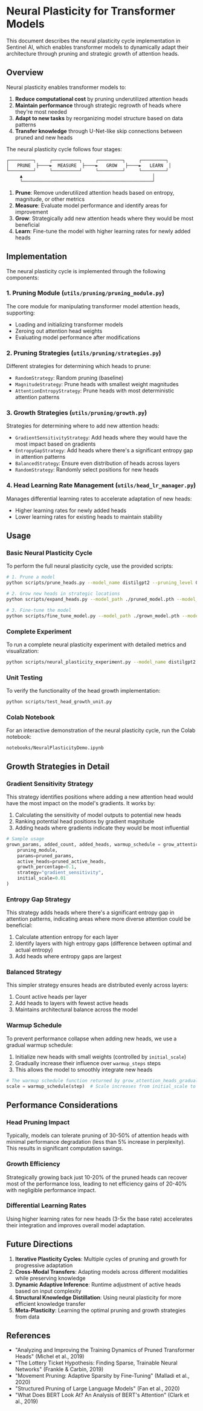 # Neural Plasticity for Transformer Models

This document describes the neural plasticity cycle implementation in Sentinel AI, which enables transformer models to dynamically adapt their architecture through pruning and strategic growth of attention heads.

## Overview

Neural plasticity enables transformer models to:
1. **Reduce computational cost** by pruning underutilized attention heads
2. **Maintain performance** through strategic regrowth of heads where they're most needed
3. **Adapt to new tasks** by reorganizing model structure based on data patterns
4. **Transfer knowledge** through U-Net-like skip connections between pruned and new heads

The neural plasticity cycle follows four stages:

```
┌─────────┐     ┌──────────┐     ┌─────────┐     ┌─────────┐
│   PRUNE  ├────►  MEASURE  ├────►   GROW   ├────►   LEARN  │
└─────────┘     └──────────┘     └─────────┘     └─────────┘
     ▲                                                │
     └────────────────────────────────────────────────┘
```

1. **Prune**: Remove underutilized attention heads based on entropy, magnitude, or other metrics
2. **Measure**: Evaluate model performance and identify areas for improvement
3. **Grow**: Strategically add new attention heads where they would be most beneficial
4. **Learn**: Fine-tune the model with higher learning rates for newly added heads

## Implementation

The neural plasticity cycle is implemented through the following components:

### 1. Pruning Module (`utils/pruning/pruning_module.py`)

The core module for manipulating transformer model attention heads, supporting:
- Loading and initializing transformer models
- Zeroing out attention head weights
- Evaluating model performance after modifications

### 2. Pruning Strategies (`utils/pruning/strategies.py`)

Different strategies for determining which heads to prune:
- `RandomStrategy`: Random pruning (baseline)
- `MagnitudeStrategy`: Prune heads with smallest weight magnitudes
- `AttentionEntropyStrategy`: Prune heads with most deterministic attention patterns

### 3. Growth Strategies (`utils/pruning/growth.py`)

Strategies for determining where to add new attention heads:
- `GradientSensitivityStrategy`: Add heads where they would have the most impact based on gradients
- `EntropyGapStrategy`: Add heads where there's a significant entropy gap in attention patterns
- `BalancedStrategy`: Ensure even distribution of heads across layers
- `RandomStrategy`: Randomly select positions for new heads

### 4. Head Learning Rate Management (`utils/head_lr_manager.py`)

Manages differential learning rates to accelerate adaptation of new heads:
- Higher learning rates for newly added heads
- Lower learning rates for existing heads to maintain stability

## Usage

### Basic Neural Plasticity Cycle

To perform the full neural plasticity cycle, use the provided scripts:

```bash
# 1. Prune a model
python scripts/prune_heads.py --model_name distilgpt2 --pruning_level 0.3 --strategy entropy --output_path ./pruned_model.pth

# 2. Grow new heads in strategic locations
python scripts/expand_heads.py --model_path ./pruned_model.pth --model_name distilgpt2 --growth_percentage 0.1 --growth_strategy gradient_sensitivity --output_path ./grown_model.pth

# 3. Fine-tune the model
python scripts/fine_tune_model.py --model_path ./grown_model.pth --model_name distilgpt2 --learning_rate 5e-5 --new_head_lr_multiplier 5.0 --epochs 3 --output_path ./fine_tuned_model.pth
```

### Complete Experiment

To run a complete neural plasticity experiment with detailed metrics and visualization:

```bash
python scripts/neural_plasticity_experiment.py --model_name distilgpt2 --pruning_levels 0.1,0.3,0.5 --growth_percentages 0.05,0.1,0.2 --save_visualizations
```

### Unit Testing

To verify the functionality of the head growth implementation:

```bash
python scripts/test_head_growth_unit.py
```

### Colab Notebook

For an interactive demonstration of the neural plasticity cycle, run the Colab notebook:

```
notebooks/NeuralPlasticityDemo.ipynb
```

## Growth Strategies in Detail

### Gradient Sensitivity Strategy

This strategy identifies positions where adding a new attention head would have the most impact on the model's gradients. It works by:

1. Calculating the sensitivity of model outputs to potential new heads
2. Ranking potential head positions by gradient magnitude
3. Adding heads where gradients indicate they would be most influential

```python
# Sample usage
grown_params, added_count, added_heads, warmup_schedule = grow_attention_heads_gradually(
    pruning_module,
    params=pruned_params,
    active_heads=pruned_active_heads,
    growth_percentage=0.1,
    strategy="gradient_sensitivity",
    initial_scale=0.01
)
```

### Entropy Gap Strategy

This strategy adds heads where there's a significant entropy gap in attention patterns, indicating areas where more diverse attention could be beneficial:

1. Calculate attention entropy for each layer
2. Identify layers with high entropy gaps (difference between optimal and actual entropy)
3. Add heads where entropy gaps are largest

### Balanced Strategy

This simpler strategy ensures heads are distributed evenly across layers:

1. Count active heads per layer
2. Add heads to layers with fewest active heads
3. Maintains architectural balance across the model

### Warmup Schedule

To prevent performance collapse when adding new heads, we use a gradual warmup schedule:

1. Initialize new heads with small weights (controlled by `initial_scale`)
2. Gradually increase their influence over `warmup_steps` steps
3. This allows the model to smoothly integrate new heads

```python
# The warmup schedule function returned by grow_attention_heads_gradually
scale = warmup_schedule(step)  # Scale increases from initial_scale to 1.0
```

## Performance Considerations

### Head Pruning Impact

Typically, models can tolerate pruning of 30-50% of attention heads with minimal performance degradation (less than 5% increase in perplexity). This results in significant computation savings.

### Growth Efficiency

Strategically growing back just 10-20% of the pruned heads can recover most of the performance loss, leading to net efficiency gains of 20-40% with negligible performance impact.

### Differential Learning Rates

Using higher learning rates for new heads (3-5x the base rate) accelerates their integration and improves overall model adaptation.

## Future Directions

1. **Iterative Plasticity Cycles**: Multiple cycles of pruning and growth for progressive adaptation
2. **Cross-Modal Transfers**: Adapting models across different modalities while preserving knowledge
3. **Dynamic Adaptive Inference**: Runtime adjustment of active heads based on input complexity
4. **Structural Knowledge Distillation**: Using neural plasticity for more efficient knowledge transfer
5. **Meta-Plasticity**: Learning the optimal pruning and growth strategies from data

## References

- "Analyzing and Improving the Training Dynamics of Pruned Transformer Heads" (Michel et al., 2019)
- "The Lottery Ticket Hypothesis: Finding Sparse, Trainable Neural Networks" (Frankle & Carbin, 2019)
- "Movement Pruning: Adaptive Sparsity by Fine-Tuning" (Malladi et al., 2020)
- "Structured Pruning of Large Language Models" (Fan et al., 2020)
- "What Does BERT Look At? An Analysis of BERT's Attention" (Clark et al., 2019)